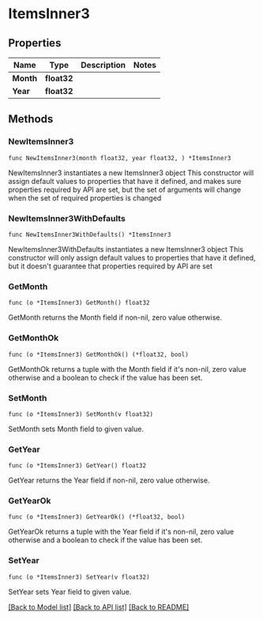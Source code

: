 # ItemsInner3

## Properties

Name | Type | Description | Notes
------------ | ------------- | ------------- | -------------
**Month** | **float32** |  | 
**Year** | **float32** |  | 

## Methods

### NewItemsInner3

`func NewItemsInner3(month float32, year float32, ) *ItemsInner3`

NewItemsInner3 instantiates a new ItemsInner3 object
This constructor will assign default values to properties that have it defined,
and makes sure properties required by API are set, but the set of arguments
will change when the set of required properties is changed

### NewItemsInner3WithDefaults

`func NewItemsInner3WithDefaults() *ItemsInner3`

NewItemsInner3WithDefaults instantiates a new ItemsInner3 object
This constructor will only assign default values to properties that have it defined,
but it doesn't guarantee that properties required by API are set

### GetMonth

`func (o *ItemsInner3) GetMonth() float32`

GetMonth returns the Month field if non-nil, zero value otherwise.

### GetMonthOk

`func (o *ItemsInner3) GetMonthOk() (*float32, bool)`

GetMonthOk returns a tuple with the Month field if it's non-nil, zero value otherwise
and a boolean to check if the value has been set.

### SetMonth

`func (o *ItemsInner3) SetMonth(v float32)`

SetMonth sets Month field to given value.


### GetYear

`func (o *ItemsInner3) GetYear() float32`

GetYear returns the Year field if non-nil, zero value otherwise.

### GetYearOk

`func (o *ItemsInner3) GetYearOk() (*float32, bool)`

GetYearOk returns a tuple with the Year field if it's non-nil, zero value otherwise
and a boolean to check if the value has been set.

### SetYear

`func (o *ItemsInner3) SetYear(v float32)`

SetYear sets Year field to given value.



[[Back to Model list]](../README.md#documentation-for-models) [[Back to API list]](../README.md#documentation-for-api-endpoints) [[Back to README]](../README.md)


